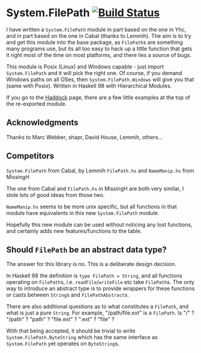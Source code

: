 System.FilePath  [![Build Status](https://travis-ci.org/haskell/filepath.svg)](https://travis-ci.org/haskell/filepath)
===============

I have written a `System.FilePath` module in part based on the one in
Yhc, and in part based on the one in Cabal (thanks to Lemmih). The aim
is to try and get this module into the base package, as `FilePath`s
are something many programs use, but its all too easy to hack up a
little function that gets it right most of the time on most platforms,
and there lies a source of bugs.

This module is Posix (Linux) and Windows capable - just import
`System.FilePath` and it will pick the right one. Of course, if you
demand Windows paths on all OSes, then `System.FilePath.Windows` will
give you that (same with Posix). Written in Haskell 98 with
Hierarchical Modules.

If you go to the 
[Haddock](http://hackage.haskell.org/package/filepath/docs/System-FilePath.html)
page, there are a few little examples at the top of the re-exported module.


Acknowledgments
---------------

Thanks to Marc Webber, shapr, David House, Lemmih, others...


Competitors
-----------

`System.FilePath` from Cabal, by Lemmih `FilePath.hs` and
`NameManip.hs` from MissingH

The one from Cabal and `FilePath.hs` in MissingH are both very
similar, I stole lots of good ideas from those two.

`NameManip.hs` seems to be more unix specific, but all functions in
that module have equivalents in this new `System.FilePath` module.

Hopefully this new module can be used without noticing any lost
functions, and certainly adds new features/functions to the table.


Should `FilePath` be an abstract data type?
-------------------------------------------

The answer for this library is no. This is a deliberate design decision.

In Haskell 98 the definition is `type FilePath = String`, and all
functions operating on `FilePath`s, i.e. `readFile`/`writeFile` etc
take `FilePath`s. The only way to introduce an abstract type is to
provide wrappers for these functions or casts between `String`s and
`FilePathAbstract`s.

There are also additional questions as to what constitutes a
`FilePath`, and what is just a pure `String`. For example,
"/path/file.ext" is a `FilePath`. Is "/" ? "/path" ? "path" ?
"file.ext" ? ".ext" ? "file" ?

With that being accepted, it should be trivial to write
`System.FilePath.ByteString` which has the same interface as
`System.FilePath` yet operates on `ByteString`s.
